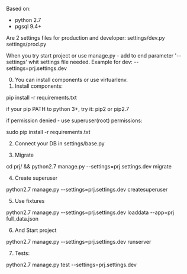Based on:
- python 2.7
- pgsql 9.4+

Are 2 settings files for production and developer:
settings/dev.py
settings/prod.py

When you try start project or use manage.py - add to end parameter '--settings' whit settings file needed.
Example for dev:
  --settings=prj.settings.dev 


0) You can install components or use virtuarlenv.
1) Install components:
  
  pip install -r requirements.txt

if your pip PATH to python 3+, try it:
  pip2 or pip2.7

if permission denied - use superuser(root) permissions:

  sudo pip install -r requirements.txt

2) Connect your DB in settings/base.py

3) Migrate
  
  cd prj/ && python2.7 manage.py --settings=prj.settings.dev  migrate

4) Create superuser
  
  python2.7 manage.py --settings=prj.settings.dev  createsuperuser
  
5) Use fixtures

  python2.7 manage.py --settings=prj.settings.dev loaddata --app=prj full_data.json
  
6) And Start project

  python2.7 manage.py --settings=prj.settings.dev runserver
  
7) Tests:

  python2.7 manage.py test --settings=prj.settings.dev
